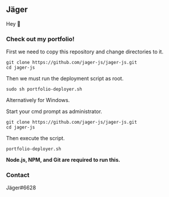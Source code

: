 ## Jäger

Hey :wave:

### Check out my portfolio!

First we need to copy this repository and change directories to it.

```
git clone https://github.com/jager-js/jager-js.git 
cd jager-js
```

Then we must run the deployment script as root.

```
sudo sh portfolio-deployer.sh
```

Alternatively for Windows.

Start your cmd prompt as administrator.

```
git clone https://github.com/jager-js/jager-js.git 
cd jager-js
```

Then execute the script.

```
portfolio-deployer.sh
```
**Node.js, NPM, and Git are required to run this.**

### Contact

Jäger#6628

